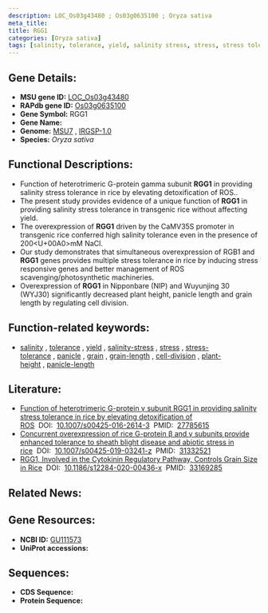 ```yaml
---
description: LOC_Os03g43480 ; Os03g0635100 ; Oryza sativa
meta_title:
title: RGG1
categories: [Oryza sativa]
tags: [salinity, tolerance, yield, salinity stress, stress, stress tolerance, panicle, grain, grain length, cell division, plant height, panicle length]
---
```


## Gene Details:
- **MSU gene ID:** [LOC_Os03g43480](http://rice.uga.edu/cgi-bin/ORF_infopage.cgi?orf=LOC_Os03g43480)  
- **RAPdb gene ID:** [Os03g0635100](https://rapdb.dna.affrc.go.jp/locus/?name=Os03g0635100)  
- **Gene Symbol:** RGG1
- **Gene Name:**
- **Genome:**  [MSU7](http://rice.uga.edu/)&nbsp;,&nbsp;[IRGSP-1.0](https://rapdb.dna.affrc.go.jp/download/irgsp1.html)
- **Species:** *Oryza sativa*

## Functional Descriptions:
   - Function of heterotrimeric G-protein gamma subunit **RGG1** in providing salinity stress tolerance in rice by elevating detoxification of ROS..
   - The present study provides evidence of a unique function of **RGG1** in providing salinity stress tolerance in transgenic rice without affecting yield.
   - The overexpression of **RGG1** driven by the CaMV35S promoter in transgenic rice conferred high salinity tolerance even in the presence of 200<U+00A0>mM NaCl.
   - Our study demonstrates that simultaneous overexpression of RGB1 and **RGG1** genes provides multiple stress tolerance in rice by inducing stress responsive genes and better management of ROS scavenging/photosynthetic machineries.
   - Overexpression of **RGG1** in Nipponbare (NIP) and Wuyunjing 30 (WYJ30) significantly decreased plant height, panicle length and grain length by regulating cell division.

## Function-related keywords:
   - [salinity](/tags/salinity/)&nbsp;,&nbsp;[tolerance](/tags/tolerance/)&nbsp;,&nbsp;[yield](/tags/yield/)&nbsp;,&nbsp;[salinity-stress](/tags/salinity-stress/)&nbsp;,&nbsp;[stress](/tags/stress/)&nbsp;,&nbsp;[stress-tolerance](/tags/stress-tolerance/)&nbsp;,&nbsp;[panicle](/tags/panicle/)&nbsp;,&nbsp;[grain](/tags/grain/)&nbsp;,&nbsp;[grain-length](/tags/grain-length/)&nbsp;,&nbsp;[cell-division](/tags/cell-division/)&nbsp;,&nbsp;[plant-height](/tags/plant-height/)&nbsp;,&nbsp;[panicle-length](/tags/panicle-length/)

## Literature:
   - [Function of heterotrimeric G-protein γ subunit RGG1 in providing salinity stress tolerance in rice by elevating detoxification of ROS](https://www.doi.org/10.1007/s00425-016-2614-3)&nbsp;&nbsp;DOI:&nbsp;&nbsp;[10.1007/s00425-016-2614-3](https://www.doi.org/10.1007/s00425-016-2614-3)&nbsp;&nbsp;PMID:&nbsp;&nbsp;[27785615](https://pubmed.ncbi.nlm.nih.gov/27785615/)
   - [Concurrent overexpression of rice G-protein β and γ subunits provide enhanced tolerance to sheath blight disease and abiotic stress in rice](https://www.doi.org/10.1007/s00425-019-03241-z)&nbsp;&nbsp;DOI:&nbsp;&nbsp;[10.1007/s00425-019-03241-z](https://www.doi.org/10.1007/s00425-019-03241-z)&nbsp;&nbsp;PMID:&nbsp;&nbsp;[31332521](https://pubmed.ncbi.nlm.nih.gov/31332521/)
   - [RGG1, Involved in the Cytokinin Regulatory Pathway, Controls Grain Size in Rice](https://www.doi.org/10.1186/s12284-020-00436-x)&nbsp;&nbsp;DOI:&nbsp;&nbsp;[10.1186/s12284-020-00436-x](https://www.doi.org/10.1186/s12284-020-00436-x)&nbsp;&nbsp;PMID:&nbsp;&nbsp;[33169285](https://pubmed.ncbi.nlm.nih.gov/33169285/)

## Related News:

## Gene Resources:
- **NCBI ID:**  [GU111573](http://www.ncbi.nlm.nih.gov/nuccore/GU111573)
- **UniProt accessions:** [](https://www.uniprot.org/uniprotkb//entry)

## Sequences:
- **CDS Sequence:**
- **Protein Sequence:**
